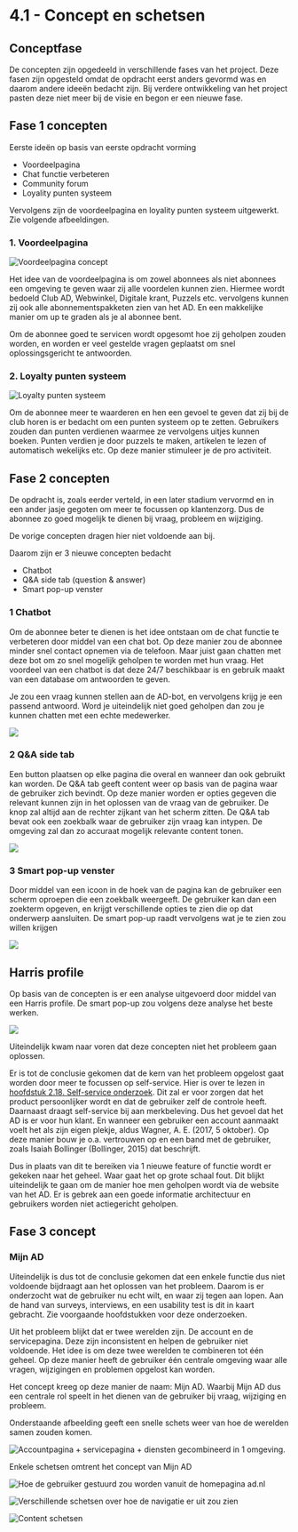 # 4.1 - Concept en schetsen

## Conceptfase

De concepten zijn opgedeeld in verschillende fases van het project. Deze fasen zijn opgesteld omdat de opdracht eerst anders gevormd was en daarom andere ideeën bedacht zijn. Bij verdere ontwikkeling van het project pasten deze niet meer bij de visie en begon er een nieuwe fase.

## Fase 1 concepten

Eerste ideën op basis van eerste opdracht vorming

* Voordeelpagina
* Chat functie verbeteren
* Community forum
* Loyality punten systeem

Vervolgens zijn de voordeelpagina en loyality punten systeem uitgewerkt. Zie volgende afbeeldingen.



### 1. Voordeelpagina

![Voordeelpagina concept](../.gitbook/assets/screen-shot-2018-06-07-at-14.30.00.png)

Het idee van de voordeelpagina is om zowel abonnees als niet abonnees een omgeving te geven waar zij alle voordelen kunnen zien. Hiermee wordt bedoeld Club AD, Webwinkel, Digitale krant, Puzzels etc. vervolgens kunnen zij ook alle abonnementspakketen zien van het AD. En een makkelijke manier om up te graden als je al abonnee bent.

Om de abonnee goed te servicen wordt opgesomt hoe zij geholpen zouden worden, en worden er veel gestelde vragen geplaatst om snel oplossingsgericht te antwoorden.



### 2. Loyalty punten systeem

![Loyalty punten systeem](../.gitbook/assets/screen-shot-2018-06-07-at-14.34.04.png)

Om de abonnee meer te waarderen en hen een gevoel te geven dat zij bij de club horen is er bedacht om een punten systeem op te zetten. Gebruikers zouden dan punten verdienen waarmee ze vervolgens uitjes kunnen boeken. Punten verdien je door puzzels te maken, artikelen te lezen of automatisch wekelijks etc. Op deze manier stimuleer je de pro activiteit.



## Fase 2 concepten

De opdracht is, zoals eerder verteld, in een later stadium vervormd en in een ander jasje gegoten om meer te focussen op klantenzorg. Dus de abonnee zo goed mogelijk te dienen bij vraag, probleem en wijziging.

De vorige concepten dragen hier niet voldoende aan bij.

Daarom zijn er 3 nieuwe concepten bedacht

* Chatbot
* Q&A side tab \(question & answer\)
* Smart pop-up venster



### 1 Chatbot

Om de abonnee beter te dienen is het idee ontstaan om de chat functie te verbeteren door middel van een chat bot. Op deze manier zou de abonnee minder snel contact opnemen via de telefoon. Maar juist gaan chatten met deze bot om zo snel mogelijk geholpen te worden met hun vraag. Het voordeel van een chatbot is dat deze 24/7 beschikbaar is en gebruik maakt van een database om antwoorden te geven.

Je zou een vraag kunnen stellen aan de AD-bot, en vervolgens krijg je een passend antwoord. Word je uiteindelijk niet goed geholpen dan zou je kunnen chatten met een echte medewerker.

![](../.gitbook/assets/screen-shot-2018-06-07-at-15.23.36.png)



### 2 Q&A side tab

Een button plaatsen op elke pagina die overal en wanneer dan ook gebruikt kan worden. De Q&A tab geeft content weer op basis van de pagina waar de gebruiker zich bevindt. Op deze manier worden er opties gegeven die relevant kunnen zijn in het oplossen van de vraag van de gebruiker. De knop zal altijd aan de rechter zijkant van het scherm zitten. De Q&A tab bevat ook een zoekbalk waar de gebruiker zijn vraag kan intypen. De omgeving zal dan zo accuraat mogelijk relevante content tonen.

![](../.gitbook/assets/screen-shot-2018-06-07-at-15.25.43.png)

### 

### 3 Smart pop-up venster

Door middel van een icoon in de hoek van de pagina kan de gebruiker een scherm oproepen die een zoekbalk weergeeft. De gebruiker kan dan een zoekterm opgeven, en krijgt verschillende opties te zien die op dat onderwerp aansluiten. De smart pop-up raadt vervolgens wat je te zien zou willen krijgen

![](../.gitbook/assets/screen-shot-2018-06-07-at-15.32.03.png)

## Harris profile

Op basis van de concepten is er een analyse uitgevoerd door middel van een Harris profile. De smart pop-up zou volgens deze analyse het beste werken.

![](../.gitbook/assets/screen-shot-2018-06-07-at-15.53.00.png)

Uiteindelijk kwam naar voren dat deze concepten niet het probleem gaan oplossen.

Er is tot de conclusie gekomen dat de kern van het probleem opgelost gaat worden door meer te focussen op self-service. Hier is over te lezen in [hoofdstuk 2.18. Self-service onderzoek](../h2-onderzoek/2.9-self-service-onderzoek.md). Dit zal er voor zorgen dat het product persoonlijker wordt en dat de gebruiker zelf de controle heeft. Daarnaast draagt self-service bij aan merkbeleving. Dus het gevoel dat het AD is er voor hun klant. En wanneer een gebruiker een account aanmaakt voelt het als zijn eigen plekje, aldus Wagner, A. E. \(2017, 5 oktober\). Op deze manier bouw je o.a. vertrouwen op en een band met de gebruiker, zoals Isaiah Bollinger \(Bollinger, 2015\) dat beschrijft.

Dus in plaats van dit te bereiken via 1 nieuwe feature of functie wordt er gekeken naar het geheel. Waar gaat het op grote schaal fout. Dit blijkt uiteindelijk te gaan om de manier hoe men geholpen wordt via de website van het AD. Er is gebrek aan een goede informatie architectuur en gebruikers worden niet actiegericht geholpen.

## Fase 3 concept

### Mijn AD

Uiteindelijk is dus tot de conclusie gekomen dat een enkele functie dus niet voldoende bijdraagt aan het oplossen van het probleem. Daarom is er onderzocht wat de gebruiker nu echt wilt, en waar zij tegen aan lopen. Aan de hand van surveys, interviews, en een usability test is dit in kaart gebracht. Zie voorgaande hoofdstukken voor deze onderzoeken.

Uit het probleem blijkt dat er twee werelden zijn. De account en de servicepagina. Deze zijn inconsistent en helpen de gebruiker niet voldoende. Het idee is om deze twee werelden te combineren tot één geheel. Op deze manier heeft de gebruiker één centrale omgeving waar alle vragen, wijzigingen en problemen opgelost kan worden.

Het concept kreeg op deze manier de naam: Mijn AD. Waarbij Mijn AD dus een centrale rol speelt in het dienen van de gebruiker bij vraag, wijziging en probleem.

Onderstaande afbeelding geeft een snelle schets weer van hoe de werelden samen zouden komen.

![Accountpagina + servicepagina + diensten gecombineerd in 1 omgeving.](../.gitbook/assets/screen-shot-2018-06-07-at-20.08.55.png)



Enkele schetsen omtrent het concept van Mijn AD

![Hoe de gebruiker gestuurd zou worden vanuit de homepagina ad.nl](../.gitbook/assets/20180511_154817%20%281%29.jpg)

![Verschillende schetsen over hoe de navigatie er uit zou zien](../.gitbook/assets/20180511_154325.jpg)



![Content schetsen](../.gitbook/assets/20180511_153746.jpg)





